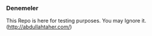 ### Denemeler

This Repo is here for testing purposes. You may Ignore it.(http://abdullahtaher.com/)

